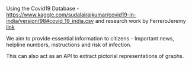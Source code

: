 Using the Covid19 Database - https://www.kaggle.com/sudalairajkumar/covid19-in-india/version/98#covid_19_india.csv and research work by FerreroJeremy [link](https://www.researchgate.net/publication/278965118_fr2sql_Interrogation_de_bases_de_donnees_en_francais)

We aim to provide essential information to citizens - Important news, helpline numbers, instructions and risk of infection.

This can also act as an API to extract pictorial representations of graphs. 

